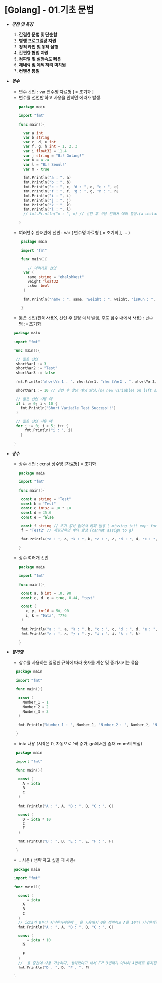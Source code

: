 # [Golang] - 01.기초 문법

* ___장점 및 특징___
  1. __간결한 문법 및 단순함__
  2. __병행 프로그램밍 지원__
  3. __정적 타입 및 동적 실행__
  4. __간편한 협업 지원__
  5. __컴파일 및 실행속도 빠름__
  6. __제네릭 및 예외 처리 미지원__
  7. __컨벤션 통일__


* ___변수___
  - 변수 선언 : var 변수명 자료형 [ = 초기화 ]
  - 변수를 선언만 하고 사용을 안하면 에러가 발생.
    ```go
    package main

    import "fmt"

    func main(){

      var a int
      var b string
      var c, d, e int
      var f, g, h int = 1, 2, 3
      var i float32 = 11.4
      var j string = "Hi! Golang!"
      var k = 4.74
      var l = "Hi! Seoul!"
      var m - true

      fmt.Println("a : ", a)
      fmt.Println("b : ", b)
      fmt.Println("c : ", c, "d : ", d, "e : ", e)
      fmt.Println("f : ", f, "g : ", g, "h : ", h)
      fmt.Println("i : ", i)
      fmt.Println("j : ", j)
      fmt.Println("k : ", k)
      fmt.Println("l : ", l)
      // fmt.Println("m : ", m) // 선언 후 사용 안해서 에외 발생.(a declared but not used)

    }
    ``` 
  - 여러변수 한꺼번에 선언 : var ( 변수명 자료형 [ = 초기화 ], ... )
    ```go
     package main

     import "fmt"

     func main(){

        // 여러개로 선언
      var (
        name string = "ehalshbest"
        weight float32
        isRun bool
      )

      fmt.Println("name : ", name, "weight : ", weight, "isRun : ", isRun)

     }
    ``` 
  - 짧은 선언(전역 사용X, 선언 후 할당 예외 발생, 주로 함수 내에서 사용) : 변수명 := 초기화
  ```go
   package main

   import "fmt"

   func main(){

    // 짧은 선언
    shortVar1 := 3
    shortVar2 := "Test"
    shortVar3 := false

    fmt.Println("shortVar1 : ", shortVar1, "shortVar2 : ", shortVar2, "isRun : ", shortVar3)

    shortVar1 := 10 // 선언 후 할당 예외 발생.(no new variables on left side of :=)

    // 짧은 선언 사용 예
    if i := 0; i < 10 {
      fmt.Println("Short Variable Test Success!!")
    }

    // 짧은 선언 사용 예
    for i := 0; i < 5; i++ {
	    fmt.Println("i : ", i)
	  }

   }
  ``` 

* ___상수___
  - 상수 선언 : const 상수명 [자료형] = 초기화
     ```go
     package main

     import "fmt"

     func main(){

      const a string = "Test"
      const b = "Test"
      const c int32 = 10 * 10
      const d = 35.6
      const e = false

      const f string // 초기 값이 없어서 에외 발생 ( missing init expr for g )
      f = "Test2" // 재할당하면 예외 발생 (cannot assign to g)

      fmt.Println("a : ", a, "b : ", b, "c : ", c, "d : ", d, "e : ", e)

     }
     ``` 
  - 상수 여러개 선언
     ```go
     package main

     import "fmt"

     func main(){

      const a, b int = 10, 90
      const c, d, e = true, 0.84, "test"

      const (
        x, y, int16 = 50, 90
        i, k = "Data", 7776
      )
      
      fmt.Println("a : ", a, "b : ", b, "c : ", c, "d : ", d, "e : ", e)
      fmt.Println("x : ", x, "y : ", y, "i : ", i, "k : ", k)

     }
     ```


* ___열거형___
  -  상수를 사용하는 일정한 규칙에 따라 숫자를 계산 및 증가시키는 묶음
   ```go
     package main

     import "fmt"

     func main(){

      const (
        Number_1 = 1
        Number_2 = 2
        Number_3 = 3
      )
      
      fmt.Println("Number_1 : ", Number_1, "Number_2 : ", Number_2, "Number_3 : ", Number_1)

     }
     ```
  -  iota 사용 (시작은 0, 자동으로 1씩 증가, go에서만 존재 enum의 핵심)
   ```go
     package main

     import "fmt"

     func main(){

      const (
        A = iota
        B
        C
      )
      
      fmt.Println("A : ", A, "B : ", B, "C : ", C)

      const (
        D = iota * 10
        E
        F
      )

      fmt.Println("D : ", D, "E : ", E, "F : ", F)

     }
     ```
  -  _ 사용 ( 생략 하고 싶을 때 사용)
  ```go
   package main

   import "fmt"

   func main(){

     const (
       _ = iota
       A
       B
       C
     )
     // iota가 0부터 시작하기때문에 _ 을 사용해서 0을 생략하고 A를 1부터 시작하게끔
     fmt.Println("A : ", A, "B : ", B, "C : ", C)

     const (
       _ = iota * 10
       D
       _
       F
     )
     // _를 중간에 사용 가능하다, 생략했다고 해서 F가 3번째가 아니라 4번째로 유지된다.
     fmt.Println("D : ", D, "F : ", F)

   }
  ```